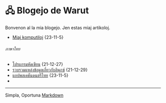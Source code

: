 <link rel="stylesheet" href="https://warut92.github.io/stilo.css">

# 🖧 Blogejo de Warut

Bonvenon al la mia blogejo. Jen estas miaj artikoloj.
- [Miaj komputiloj](231105-komputilo.md) {23-11-5}


###### ภาษาไทย

- [โปรแกรมหัดเขียน](211227-mycodes.md) {21-12-27}
- [รวบรวมแหล่งข้อมูลเกี่ยวกับลินุกซ์](211229-linux.md) {21-12-29}
- [แอปพลเคชันดนตรีไทย](231105-thai-music-app.md) {23-11-5}
-
---
Simpla, Oportuna [Markdown](https://www.markdownguide.org/)
